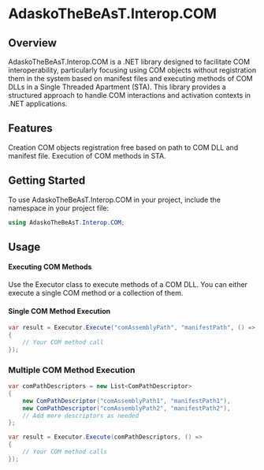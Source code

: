 # AdaskoTheBeAsT.Interop.COM

## Overview
AdaskoTheBeAsT.Interop.COM is a .NET library designed to facilitate COM interoperability,
particularly focusing using COM objects without registration them in the system
based on manifest files and executing methods of COM DLLs in a Single Threaded Apartment (STA).
This library provides a structured approach to handle COM interactions and activation contexts in .NET applications.


## Features

Creation COM objects registration free based on path to COM DLL and manifest file.
Execution of COM methods in STA.

## Getting Started

To use AdaskoTheBeAsT.Interop.COM in your project, include the namespace in your project file:

```csharp
using AdaskoTheBeAsT.Interop.COM;
```

## Usage

#### Executing COM Methods

Use the Executor class to execute methods of a COM DLL. You can either execute a single COM method or a collection of them.

#### Single COM Method Execution

```csharp
var result = Executor.Execute("comAssemblyPath", "manifestPath", () =>
{
    // Your COM method call
});
```


### Multiple COM Method Execution

```csharp
var comPathDescriptors = new List<ComPathDescriptor>
{
    new ComPathDescriptor("comAssemblyPath1", "manifestPath1"),
    new ComPathDescriptor("comAssemblyPath2", "manifestPath2"),
    // Add more descriptors as needed
};

var result = Executor.Execute(comPathDescriptors, () =>
{
    // Your COM method calls
});
```